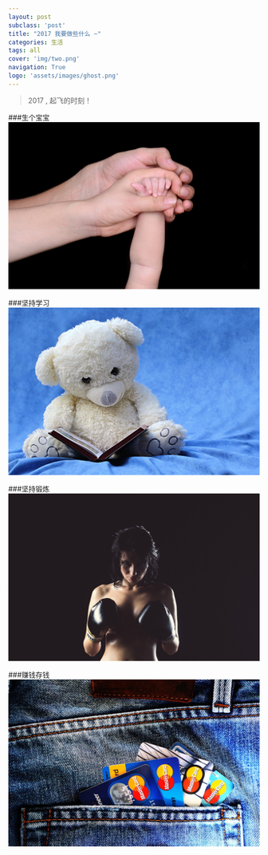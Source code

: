 ```yaml
---
layout: post
subclass: 'post'
title: "2017 我要做些什么 ~"
categories: 生活
tags: all
cover: 'img/two.png'
navigation: True
logo: 'assets/images/ghost.png'
---
```

>2017 , 起飞的时刻！
>

###生个宝宝
![one](img/2017/01/01.jpg)

###坚持学习
![one](img/2017/01/04.jpg)

###坚持锻炼
![one](img/2017/01/02.jpg)

###赚钱存钱
![one](img/2017/01/03.jpg)

